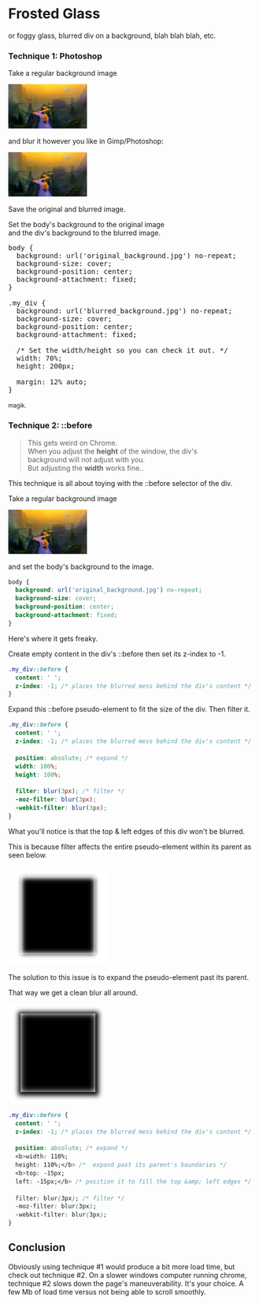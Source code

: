 # Frosted Glass
or foggy glass, blurred div on a background, blah blah blah, etc.

### Technique 1: Photoshop
Take a regular background image

<p><img src="back.jpg" width="160px" height="90px;"></p>

<p>and blur it however you like in Gimp/Photoshop:</p>

<p><img src="back-.jpg" width="160px" height="90px;"></p>

<p>Save the original and blurred image.</p>

<p>Set the body's background to the original image<br/>
and the div's background to the blurred image.</p>

<pre>
body {
  background: url('original_background.jpg') no-repeat;
  background-size: cover;
  background-position: center;
  background-attachment: fixed;
}

.my_div {
  background: url('blurred_background.jpg') no-repeat;
  background-size: cover;
  background-position: center;
  background-attachment: fixed;

  /* Set the width/height so you can check it out. */
  width: 70%;
  height: 200px;

  margin: 12% auto;
}
</pre>

<p><small>magik.</small></p>

### Technique 2: ::before

<blockquote>
	This gets weird on Chrome.<br/>
	When you adjust the <strong>height</strong> of the window, the div's<br/>
	background will not adjust with you.<br/>
	But adjusting the <strong>width</strong> works fine..
</blockquote>

<p>This technique is all about toying with the ::before selector of the div.</p>

<p>Take a regular background image</p>

<p><img src="back.jpg" width="160px" height="90px;"></p>

<p>and set the body's background to the image.</p>

```css
body {
  background: url('original_background.jpg') no-repeat;
  background-size: cover;
  background-position: center;
  background-attachment: fixed;
}
```

<p>Here's where it gets freaky.</p>

<p>Create empty content in the div's ::before then set its z-index to -1.</p>

```css
.my_div::before {
  content: ' ';
  z-index: -1; /* places the blurred mess behind the div's content */
}
```

<p>Expand this ::before pseudo-element to fit the size of the div. Then filter it.</p>

```css
.my_div::before {
  content: ' ';
  z-index: -1; /* places the blurred mess behind the div's content */

  position: absolute; /* expand */
  width: 100%;
  height: 100%;

  filter: blur(3px); /* filter */
  -moz-filter: blur(3px);
  -webkit-filter: blur(3px);
}
```

<p>What you'll notice is that the top &amp; left edges of this div won't be blurred.</p>

<p>This is because filter affects the entire pseudo-element within its parent as seen below.</p>

<img src="./example1.png" alt="">

<p>The solution to this issue is to expand the pseudo-element past its parent.</p>

<p>That way we get a clean blur all around.</p>

<img src="./example2.png" alt="">

```css
.my_div::before {
  content: ' ';
  z-index: -1; /* places the blurred mess behind the div's content */

  position: absolute; /* expand */
  <b>width: 110%;
  height: 110%;</b> /*  expand past its parent's boundaries */
  <b>top: -15px;
  left: -15px;</b> /* position it to fill the top &amp; left edges */

  filter: blur(3px); /* filter */
  -moz-filter: blur(3px);
  -webkit-filter: blur(3px);
}
```

## Conclusion

Obviously using technique #1 would produce a bit more load time, but check out technique #2. On a slower windows computer running chrome, technique #2 slows down the page's maneuverability. It's your choice. A few Mb of load time versus not being able to scroll smoothly.
